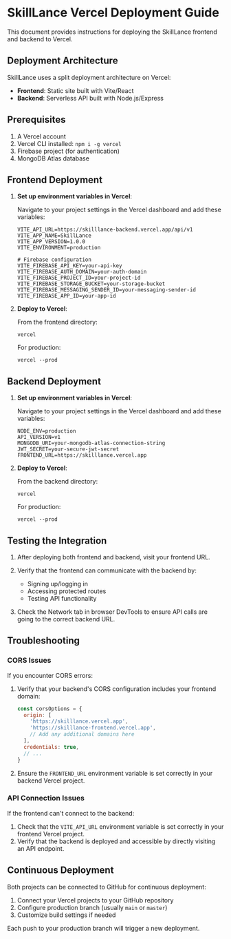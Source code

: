 # SkillLance Vercel Deployment Guide

This document provides instructions for deploying the SkillLance frontend and backend to Vercel.

## Deployment Architecture

SkillLance uses a split deployment architecture on Vercel:
- **Frontend**: Static site built with Vite/React
- **Backend**: Serverless API built with Node.js/Express

## Prerequisites

1. A Vercel account
2. Vercel CLI installed: `npm i -g vercel`
3. Firebase project (for authentication)
4. MongoDB Atlas database

## Frontend Deployment

1. **Set up environment variables in Vercel**:
   
   Navigate to your project settings in the Vercel dashboard and add these variables:
   ```
   VITE_API_URL=https://skilllance-backend.vercel.app/api/v1
   VITE_APP_NAME=SkillLance
   VITE_APP_VERSION=1.0.0
   VITE_ENVIRONMENT=production
   
   # Firebase configuration
   VITE_FIREBASE_API_KEY=your-api-key
   VITE_FIREBASE_AUTH_DOMAIN=your-auth-domain
   VITE_FIREBASE_PROJECT_ID=your-project-id
   VITE_FIREBASE_STORAGE_BUCKET=your-storage-bucket
   VITE_FIREBASE_MESSAGING_SENDER_ID=your-messaging-sender-id
   VITE_FIREBASE_APP_ID=your-app-id
   ```

2. **Deploy to Vercel**:
   
   From the frontend directory:
   ```
   vercel
   ```
   
   For production:
   ```
   vercel --prod
   ```

## Backend Deployment

1. **Set up environment variables in Vercel**:
   
   Navigate to your project settings in the Vercel dashboard and add these variables:
   ```
   NODE_ENV=production
   API_VERSION=v1
   MONGODB_URI=your-mongodb-atlas-connection-string
   JWT_SECRET=your-secure-jwt-secret
   FRONTEND_URL=https://skilllance.vercel.app
   ```

2. **Deploy to Vercel**:
   
   From the backend directory:
   ```
   vercel
   ```
   
   For production:
   ```
   vercel --prod
   ```

## Testing the Integration

1. After deploying both frontend and backend, visit your frontend URL.
2. Verify that the frontend can communicate with the backend by:
   - Signing up/logging in
   - Accessing protected routes
   - Testing API functionality

3. Check the Network tab in browser DevTools to ensure API calls are going to the correct backend URL.

## Troubleshooting

### CORS Issues

If you encounter CORS errors:

1. Verify that your backend's CORS configuration includes your frontend domain:
   ```javascript
   const corsOptions = {
     origin: [
       'https://skilllance.vercel.app',
       'https://skilllance-frontend.vercel.app',
       // Add any additional domains here
     ],
     credentials: true,
     // ...
   }
   ```

2. Ensure the `FRONTEND_URL` environment variable is set correctly in your backend Vercel project.

### API Connection Issues

If the frontend can't connect to the backend:

1. Check that the `VITE_API_URL` environment variable is set correctly in your frontend Vercel project.
2. Verify that the backend is deployed and accessible by directly visiting an API endpoint.

## Continuous Deployment

Both projects can be connected to GitHub for continuous deployment:

1. Connect your Vercel projects to your GitHub repository
2. Configure production branch (usually `main` or `master`)
3. Customize build settings if needed

Each push to your production branch will trigger a new deployment.
